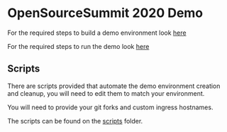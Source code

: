 # OpenSourceSummit 2020 Demo

For the required steps to build a demo environment look [here](./deploy-demo-env.md)

For the required steps to run the demo look [here](./run-demo.md)

## Scripts

There are scripts provided that automate the demo environment creation and cleanup, you will need to edit them to match your environment.

You will need to provide your git forks and custom ingress hostnames.

The scripts can be found on the [scripts](./scripts) folder.
